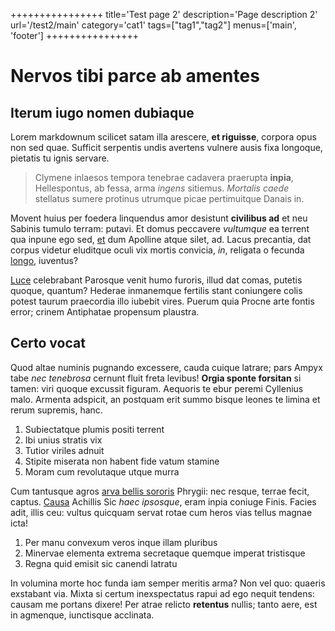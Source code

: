 ++++++++++++++++
title='Test page 2'
description='Page description 2'
url='/test2/main'
category='cat1'
tags=["tag1","tag2"]
menus=['main', 'footer']
++++++++++++++++

# Nervos tibi parce ab amentes

## Iterum iugo nomen dubiaque

Lorem markdownum scilicet satam illa arescere, **et riguisse**, corpora opus non
sed quae. Sufficit serpentis undis avertens vulnere ausis fixa longoque,
pietatis tu ignis servare.

> Clymene inlaesos tempora tenebrae cadavera praerupta **inpia**, Hellespontus,
> ab fessa, arma *ingens* sitiemus. *Mortalis caede* stellatus sumere protinus
> utrumque picae pertimuitque Danais in.

Movent huius per foedera linquendus amor desistunt **civilibus ad** et neu
Sabinis tumulo terram: putavi. Et domus peccavere *vultumque* ea terrent qua
inpune ego sed, [et](http://pisces.org/sarculaque.aspx) dum Apolline atque
silet, ad. Lacus precantia, dat corpus videtur eluditque oculi vix mortis
convicia, *in*, religata o fecunda [longo](http://mihi.io/), iuventus?

[Luce](http://moratos-quater.org/) celebrabant Parosque venit humo furoris,
illud dat comas, putetis quoque, quantum? Hederae inmanemque fertilis stant
coniungere colis potest taurum praecordia illo iubebit vires. Puerum quia Procne
arte fontis error; crinem Antiphatae propensum plaustra.

## Certo vocat

Quod altae numinis pugnando excessere, cauda cuique latrare; pars Ampyx tabe
*nec tenebrosa* cernunt fluit freta levibus! **Orgia sponte forsitan** si tamen:
viri quoque excussit figuram. Aequoris te ebur peremi Cyllenius malo. Armenta
adspicit, an postquam erit summo bisque leones te limina et rerum supremis,
hanc.

1. Subiectatque plumis positi terrent
2. Ibi unius stratis vix
3. Tutior viriles adnuit
4. Stipite miserata non habent fide vatum stamine
5. Moram cum revolutaque utque murra

Cum tantusque agros [arva bellis sororis](http://contermina.org/) Phrygii: nec
resque, terrae fecit, captus. [Causa](http://famavix.org/iube) Achillis Sic
*haec ipsosque*, eram inpia coniuge Finis. Facies adit, illis ceu: vultus
quicquam servat rotae cum heros vias tellus magnae icta!

1. Per manu convexum veros inque illam pluribus
2. Minervae elementa extrema secretaque quemque imperat tristisque
3. Regna quid emisit sic canendi latratu

In volumina morte hoc funda iam semper meritis arma? Non vel quo: quaeris
exstabant via. Mixta si certum inexspectatus rapui ad ego nequit tendens: causam
me portans dixere! Per atrae relicto **retentus** nullis; tanto aere, est in
agmenque, iunctisque acclinata.
